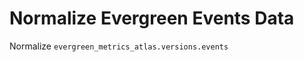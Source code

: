 Normalize Evergreen Events Data
===============================

Normalize `evergreen_metrics_atlas.versions.events`

